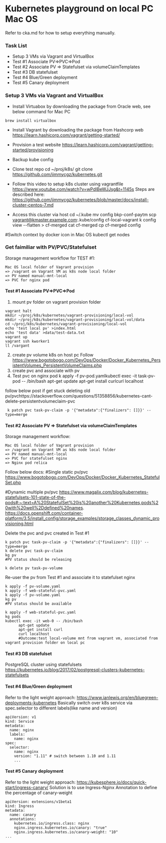 # Kubernetes playground on local PC Mac OS

Refer to cka.md for how to setup everything manually.

### Task List
* Setup 3 VMs via Vagrant and VirtualBox 
* Test #1 Associate PV=>PVC=>Pod
* Test #2 Associate PV => Statefulset via volumeClaimTemplates
* Test #3 DB statefulset
* Test #4 Blue/Green deployment
* Test #5 Canary deployment

### Setup 3 VMs via Vagrant and VirtualBox 
* Install Virtuabox by downloading the package from Oracle web, see below command for Mac PC
```
brew install virtualbox
```
* Install Vagrant by downloading the package from Hashcorp web
https://learn.hashicorp.com/vagrant/getting-started/
* Provision a test website 
https://learn.hashicorp.com/vagrant/getting-started/provisioning

* Backup kube config 
* Clone test repo
cd ~/proj/k8s/
git clone https://github.com/jimmycgz/kubernetes.git

* Follow this video to setup k8s cluster using vagrantfile
https://www.youtube.com/watch?v=wPdIBeWJJsg&t=1145s
Steps are described here: https://github.com/jimmycgz/kubernetes/blob/master/docs/install-cluster-centos-7.md

* Access this cluster via host
cd ~/.kube
mv config bkp-conf-paytm
scp vagrant@kmaster.example.com:.kube/config cf-local-vagrant
k config view --flatten > cf-merged
cat cf-merged
cp cf-merged config

#Switch context by docker icon in Mac OS
kubectl get nodes

### Get faimiliar with PV/PVC/Statefulset
Storage management workflow for TEST #1:
```
Mac OS local folder of Vagrant provision 
=> /vagrant on Vagrant VM as k8s node local folder
=> PV named manual-mnt-local
=> PVC for nginx pod
```
#### Test #1 Associate PV=>PVC=>Pod
1. mount pv folder on vagrant provision folder
```
vagrant halt
mkdir ~/proj/k8s/kubernetes/vagrant-provisioning/local-vol
mkdir ~/proj/k8s/kubernetes/vagrant-provisioning/local-vol/data
cd ~/proj/k8s/kubernetes/vagrant-provisioning/local-vol
echo 'test local pv' >index.html
echo 'test data' >data/test-data.txt
vagrant up
vagrant ssh kworker1
ll /vargant
```
2. create pv volume k8s on host pc
Follow https://www.bogotobogo.com/DevOps/Docker/Docker_Kubernetes_PersistentVolumes_PersistentVolumeClaims.php
3. create pvc and associate with pv
4. Test pvc on nginx pod
k apply -f pv-pod.yamlkubectl exec -it task-pv-pod -- /bin/bash
apt-get update
apt-get install curlcurl localhost

follow below post if get stuck deleting old pv/pvchttps://stackoverflow.com/questions/51358856/kubernetes-cant-delete-persistentvolumeclaim-pvc
```
 k patch pvc task-pv-claim -p '{"metadata":{"finalizers": []}}' --type=merge
```
 
#### Test #2 Associate PV => Statefulset via volumeClaimTemplates
Storage management workflow:
```
Mac OS local folder of Vagrant provision 
=> /vagrant on Vagrant VM as k8s node local folder
=> PV named manual-mnt-local
=> PVC for statefulset nginx
=> Nginx pod relica
```
Follow below docs:
#Single static pv/pvc
https://www.bogotobogo.com/DevOps/Docker/Docker_Kubernetes_StatefulSet.php

#Dynamic multiple pv/pvc
https://www.magalix.com/blog/kubernetes-statefulsets-101-state-of-the-pods#:~:text=A%20StatefulSet%20is%20another%20Kubernetes,pods%20with%20well%2Ddefined%20names.
https://docs.openshift.com/container-platform/3.5/install_config/storage_examples/storage_classes_dynamic_provisioning.html

Delete the pvc and pvc created in Test #1
```
k patch pvc task-pv-claim -p '{"metadata":{"finalizers": []}}' --type=merge
k delete pvc task-pv-claim
kg pv
#PV status should be releasing

k delete pv task-pv-volume
```
Re-user the pv from Test #1 and associate it to statefulset nginx
```
k apply -f pv-volume.yaml
k apply -f web-stateful-pvc.yaml
k apply -f pv-volume.yaml 
kg pv
#PV status should be available

k apply -f web-stateful-pvc.yaml
kg pods
kubectl exec -it web-0 -- /bin/bash
      apt-get update
      apt-get install curl
      curl localhost
      #Outcome:test local-volume mnt from vagrant vm, associated from vagrant provision folder on local pc
```

#### Test #3 DB statefulset
PostgreSQL cluster using statefulsets https://kubernetes.io/blog/2017/02/postgresql-clusters-kubernetes-statefulsets

#### Test #4 Blue/Green deployment
Refer to the light weight approach: https://www.ianlewis.org/en/bluegreen-deployments-kubernetes
Basically switch over k8s service via spec.selector to different labels(like name and version)
```
apiVersion: v1
kind: Service
metadata: 
  name: nginx
  labels: 
    name: nginx
spec:
  selector: 
    name: nginx
    version: "1.11" # switch between 1.10 and 1.11
    ...
```

#### Test #5 Canary deployment
Refer to the light weight approach: https://kubesphere.io/docs/quick-start/ingress-canary/
Solution is to use Ingress-Nginx Annotation to define the percentage of canary-weight
```
apiVersion: extensions/v1beta1
kind: Ingress
metadata:
  name: canary
  annotations:
    kubernetes.io/ingress.class: nginx
    nginx.ingress.kubernetes.io/canary: "true"
    nginx.ingress.kubernetes.io/canary-weight: "10"
...
```


